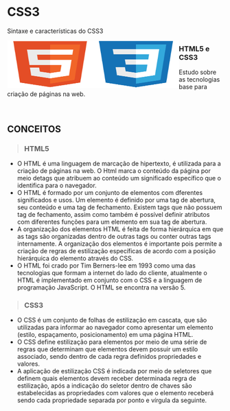 # CSS3
Sintaxe e características do CSS3

<div style="display:inline_block">
    <img align="left" height="110" width="200" alt="HTML" src="https://github.com/devicons/devicon/blob/master/icons/html5/html5-original.svg">
</div>

<div style="display:inline_block">
    <img align="left" height="110" width="200" alt="HTML" src="https://github.com/devicons/devicon/blob/master/icons/css3/css3-original.svg">
</div>

### HTML5 e CSS3
Estudo sobre as tecnologias base para criação de páginas na web.

<br>

## CONCEITOS

> ### HTML5
* O HTML é uma linguagem de marcação de hipertexto, é utilizada para a criação de páginas na web. O Html marca o conteúdo da página por meio detags que atribuem ao conteúdo um significado específico que o identifica para o navegador.
* O HTML é formado por um conjunto de elementos com dferentes significados e usos. Um elemento é definido por uma tag de abertura, seu conteúdo e uma tag de fechamento. Existem tags que não possuem tag de fechamento, assim como também é possível definir atributos com diferentes funções para um elemento em sua tag de abertura.
* A organização dos elementos HTML é feita de forma hierárquica em que as tags são organizadas dentro de outras tags ou conter outras tags internamente. A organização dos elementos é importante pois permite a criação de regras de estilização específicas de acordo com a posição hierárquica do elemento através do CSS.
* O HTML foi crado por Tim Berners-lee em 1993 como uma das tecnologias que formam a internet do lado do cliente, atualmente o HTML é implementado em conjunto com o CSS e a linguagem de programação JavaScript. O HTML se encontra na versão 5.

> ### CSS3
* O CSS é um conjunto de folhas de estilização em cascata, que são utilizadas para informar ao navegador como apresentar um elemento (estilo, espaçamento, posicionamento) em uma página HTML. 
* O CSS define estilização para elementos por meio de uma série de regras que determinam que elementos devem possuir um estilo associado, sendo dentro de cada regra definidos propriedades e valores. 
* A aplicação de estilização CSS é indicada por meio de seletores que definem quais elementos devem receber determinada regra de estilização, após a indicação do seletor dentro de chaves são estabelecidas as propriedades com valores que o elemento receberá sendo cada propriedade separada por ponto e vírgula da seguinte.